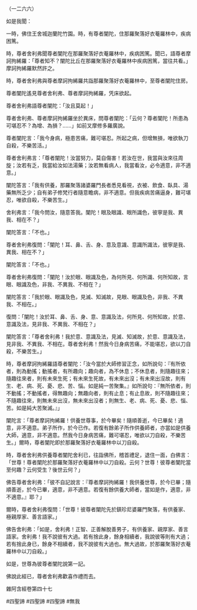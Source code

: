 （一二六六）

如是我聞：

一時，佛住王舍城迦蘭陀竹園。時，有尊者闡陀，住那羅聚落好衣菴羅林中，疾病困篤。

時，尊者舍利弗聞尊者闡陀在那羅聚落好衣菴羅林中，疾病困篤。聞已，語尊者摩訶拘絺羅：「尊者知不？闡陀比丘在那羅聚落好衣菴羅林中疾病困篤，當往共看。」摩訶拘絺羅默然許之。

時，尊者舍利弗與尊者摩訶拘絺羅共詣那羅聚落好衣菴羅林中，至尊者闡陀住房。

尊者闡陀遙見尊者舍利弗、尊者摩訶拘絺羅，凭床欲起。

尊者舍利弗語尊者闡陀：「汝且莫起！」

尊者舍利弗、尊者摩訶拘絺羅坐於異床，問尊者闡陀：「云何？尊者闡陀！所患為可堪忍不？為增、為損？……」如前叉摩修多羅廣說。

尊者闡陀言：「我今身病，極患苦痛，難可堪忍。所起之病，但增無損，唯欲執刀自殺，不樂苦活。」

尊者舍利弗言：「尊者闡陀！汝當努力，莫自傷害！若汝在世，我當與汝來往周旋；汝若有乏，我當給汝如法湯藥；汝若無看病人，我當看汝，必令適意，非不適意。」

闡陀答言：「我有供養，那羅聚落諸婆羅門長者悉見看視，衣被、飲食、臥具、湯藥無所乏少；自有弟子修梵行者隨意瞻病，非不適意。但我疾病苦痛逼身，難可堪忍，唯欲自殺，不樂苦生。」

舍利弗言：「我今問汝，隨意答我。闡陀！眼及眼識、眼所識色，彼寧是我、異我、相在不？」

闡陀答言：「不也。」

尊者舍利弗復問：「闡陀！耳、鼻、舌、身、意及意識、意識所識法，彼寧是我、異我、相在不？」

闡陀答言：「不也。」

尊者舍利弗復問：「闡陀！汝於眼、眼識及色，為何所見、何所識、何所知故，言眼、眼識及色，非我、不異我、不相在？」

闡陀答言：「我於眼、眼識及色，見滅、知滅故，見眼、眼識及色，非我、不異我、不相在。」

復問：「闡陀！汝於耳、鼻、舌、身、意、意識及法，何所見、何所知故，於意、意識及法，見非我、不異我、不相在？」

闡陀答言：「尊者舍利弗！我於意、意識及法，見滅、知滅故，於意、意識及法，見非我、不異我、不相在。尊者舍利弗！然我今日身病苦痛，不能堪忍，欲以刀自殺，不樂苦生。」

時，尊者摩訶拘絺羅語尊者闡陀：「汝今當於大師修習正念，如所說句：『有所依者，則為動搖；動搖者，有所趣向；趣向者，為不休息；不休息者，則隨趣往來；隨趣往來者，則有未來生死；有未來生死故，有未來出沒；有未來出沒故，則有生、老、病、死、憂、悲、苦、惱。如是純一苦聚集。』如所說句：『無所依者，則不動搖；不動搖者，得無趣向；無趣向者，則有止息；有止息故，則不隨趣往來；不隨趣往來，則無未來出沒，無未來出沒者；則無生、老、病、死、憂、悲、惱、苦。如是純大苦聚滅。』」

闡陀言：「尊者摩訶拘絺羅！供養世尊事，於今畢矣！隨順善逝，今已畢矣！適意，非不適意。弟子所作，於今已作。若復有餘弟子所作供養師者，亦當如是供養大師，適意，非不適意。然我今日身病苦痛，難可堪忍，唯欲以刀自殺，不樂苦生。」爾時，尊者闡陀即於那羅聚落好衣菴羅林中以刀自殺。

時，尊者舍利弗供養尊者闡陀舍利已，往詣佛所，稽首禮足，退住一面，白佛言：「世尊！尊者闡陀於那羅聚落好衣菴羅林中以刀自殺。云何？世尊！彼尊者闡陀當至何趣？云何受生？後世云何？」

佛告尊者舍利弗：「彼不自記說言：『尊者摩訶拘絺羅！我供養世尊，於今已畢；隨順善逝，於今已畢，適意，非不適意。若復有餘供養大師者，當如是作，適意，非不適意。』耶？」

爾時，尊者舍利弗復問：「世尊！彼尊者闡陀先於鎮珍尼婆羅門聚落，有供養家、極親厚家、善言語家。」

佛告舍利弗：「如是，舍利弗！正智、正善解脫善男子，有供養家、親厚家、善言語家。舍利弗！我不說彼有大過。若有捨此身，餘身相續者，我說彼等則有大過；若有捨此身已，餘身不相續者，我不說彼有大過也。無大過故，於那羅聚落好衣菴羅林中以刀自殺。」

如是，世尊為彼尊者闡陀說第一記。

佛說此經已，尊者舍利弗歡喜作禮而去。

雜阿含經卷第四十七








#四聖諦
#四聖諦
#四聖諦
#無我
